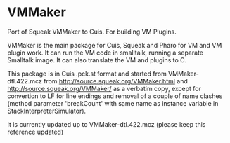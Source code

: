 # VMMaker
Port of Squeak VMMaker to Cuis. For building VM Plugins.

VMMaker is the main package for Cuis, Squeak and Pharo for VM and VM plugin work. It can run the VM code in smalltalk, running a separate Smalltalk image. It can also translate the VM and plugins to C.

This package is in Cuis .pck.st format and started from VMMaker-dtl.422.mcz from http://source.squeak.org/VMMaker.html and http://source.squeak.org/VMMaker/ as a verbatim copy, except for convertion to LF for line endings and removal of a couple of name clashes (method parameter 'breakCount' with same name as instance variable in StackInterpreterSimulator).

It is currently updated up to VMMaker-dtl.422.mcz (please keep this reference updated)
